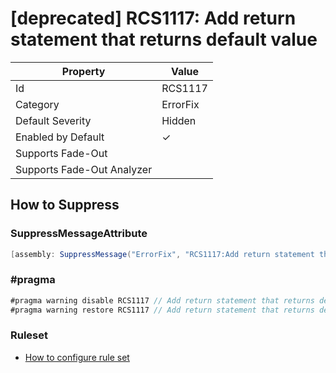 # \[deprecated\] RCS1117: Add return statement that returns default value

| Property | Value |
| -------- | ----- |
| Id | RCS1117 |
| Category | ErrorFix |
| Default Severity | Hidden |
| Enabled by Default | &#x2713; |
| Supports Fade\-Out |  |
| Supports Fade\-Out Analyzer |  |

## How to Suppress

### SuppressMessageAttribute

```csharp
[assembly: SuppressMessage("ErrorFix", "RCS1117:Add return statement that returns default value.", Justification = "<Pending>")]
```

### \#pragma

```csharp
#pragma warning disable RCS1117 // Add return statement that returns default value.
#pragma warning restore RCS1117 // Add return statement that returns default value.
```

### Ruleset

* [How to configure rule set](../HowToConfigureAnalyzers.md)
